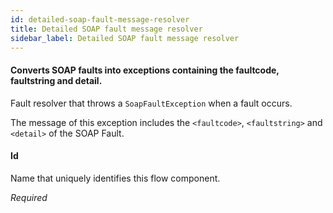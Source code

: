 ```yaml
---
id: detailed-soap-fault-message-resolver
title: Detailed SOAP fault message resolver
sidebar_label: Detailed SOAP fault message resolver
---
```

#### Converts SOAP faults into exceptions containing the faultcode, faultstring and detail.
Fault resolver that throws a <code>SoapFaultException</code> when a fault occurs.

The message of this exception includes the <code>&lt;faultcode&gt;</code>, <code>&lt;faultstring&gt;</code> and <code>&lt;detail&gt;</code> of the SOAP Fault.

#### Id
Name that uniquely identifies this flow component.

<i>Required</i>

